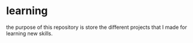 # learning
the purpose of this repository is store the different projects that I made for learning new skills.
